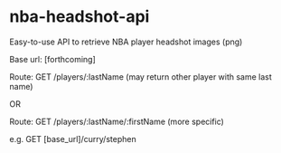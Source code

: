 # nba-headshot-api
Easy-to-use API to retrieve NBA player headshot images (png) 

Base url: [forthcoming] 

Route: GET /players/:lastName  (may return other player with same last name)

OR
 
Route: GET /players/:lastName/:firstName   (more specific)

e.g. GET [base_url]/curry/stephen
